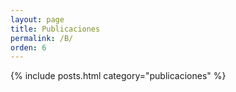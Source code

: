 ```yaml
---
layout: page
title: Publicaciones
permalink: /B/
orden: 6
---
```



{% include posts.html category="publicaciones" %}

